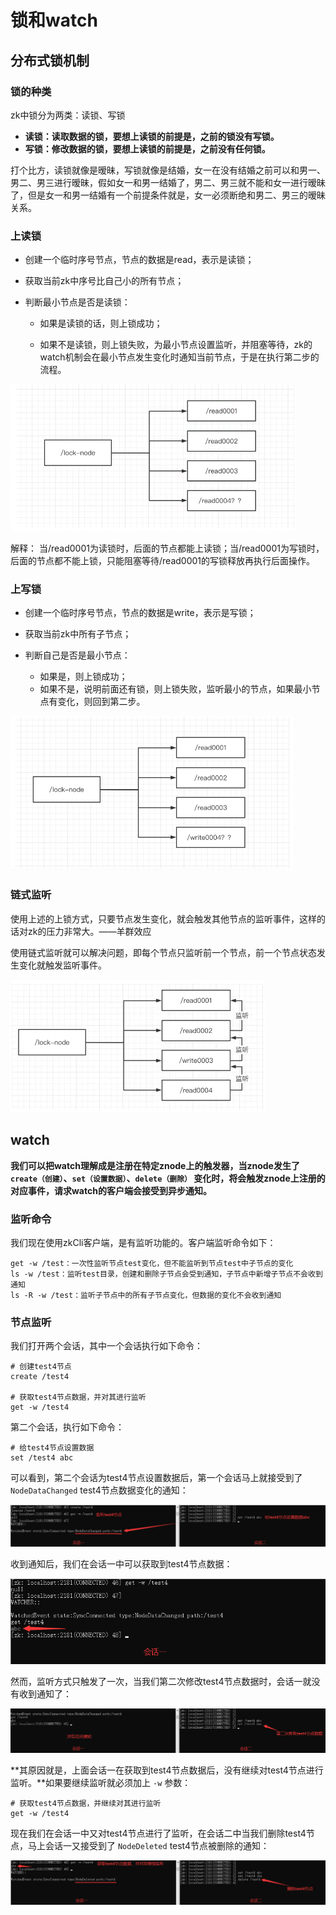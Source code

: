 # 锁和watch

## 分布式锁机制

### 锁的种类

zk中锁分为两类：读锁、写锁

- **读锁：读取数据的锁，要想上读锁的前提是，之前的锁没有写锁。**
- **写锁：修改数据的锁，要想上读锁的前提是，之前没有任何锁。**

打个比方，读锁就像是暧昧，写锁就像是结婚，女一在没有结婚之前可以和男一、男二、男三进行暧昧，假如女一和男一结婚了，男二、男三就不能和女一进行暧昧了，但是女一和男一结婚有一个前提条件就是，女一必须断绝和男二、男三的暧昧关系。

### 上读锁

- 创建一个临时序号节点，节点的数据是read，表示是读锁；

- 获取当前zk中序号比自己小的所有节点；

- 判断最小节点是否是读锁：

  - 如果是读锁的话，则上锁成功；

  - 如果不是读锁，则上锁失败，为最小节点设置监听，并阻塞等待，zk的watch机制会在最小节点发生变化时通知当前节点，于是在执行第二步的流程。


![QQ截图20220119143009](Image/QQ截图20220119143009.png)

解释： 当/read0001为读锁时，后面的节点都能上读锁；当/read0001为写锁时，后面的节点都不能上锁，只能阻塞等待/read0001的写锁释放再执行后面操作。

### 上写锁

- 创建一个临时序号节点，节点的数据是write，表示是写锁；

- 获取当前zk中所有子节点；

- 判断自己是否是最小节点：

  - 如果是，则上锁成功；
  - 如果不是，说明前面还有锁，则上锁失败，监听最小的节点，如果最小节点有变化，则回到第二步。

![QQ截图20220119143650](Image/QQ截图20220119143650.png)

### 链式监听

使用上述的上锁方式，只要节点发生变化，就会触发其他节点的监听事件，这样的话对zk的压力非常大。——羊群效应

使用链式监听就可以解决问题，即每个节点只监听前一个节点，前一个节点状态发生变化就触发监听事件。

![QQ截图20220119144625](Image/QQ截图20220119144625.png)

## watch

**我们可以把watch理解成是注册在特定znode上的触发器，当znode发生了 `create（创建）`、`set（设置数据）`、`delete（删除）` 变化时，将会触发znode上注册的对应事件，请求watch的客户端会接受到异步通知。**

### 监听命令

我们现在使用zkCli客户端，是有监听功能的。客户端监听命令如下：

```
get -w /test：一次性监听节点test变化，但不能监听到节点test中子节点的变化
ls -w /test：监听test目录，创建和删除子节点会受到通知，子节点中新增子节点不会收到通知
ls -R -w /test：监听子节点中的所有子节点变化，但数据的变化不会收到通知
```

### 节点监听

我们打开两个会话，其中一个会话执行如下命令：

```
# 创建test4节点
create /test4

# 获取test4节点数据，并对其进行监听
get -w /test4
```

第二个会话，执行如下命令：

```
# 给test4节点设置数据
set /test4 abc
```

可以看到，第二个会话为test4节点设置数据后，第一个会话马上就接受到了 `NodeDataChanged` test4节点数据变化的通知：

![QQ截图20220119151652](Image/QQ截图20220119151652.png)

收到通知后，我们在会话一中可以获取到test4节点数据：

![QQ截图20220119152031](Image/QQ截图20220119152031.png)

然而，监听方式只触发了一次，当我们第二次修改test4节点数据时，会话一就没有收到通知了：

![QQ截图20220119152621](Image/QQ截图20220119152621.png)

**其原因就是，上面会话一在获取到test4节点数据后，没有继续对test4节点进行监听。**如果要继续监听就必须加上 `-w` 参数：

```
# 获取test4节点数据，并继续对其进行监听
get -w /test4
```

现在我们在会话一中又对test4节点进行了监听，在会话二中当我们删除test4节点，马上会话一又接受到了 `NodeDeleted` test4节点被删除的通知：

![QQ截图20220119153132](Image/QQ截图20220119153132.png)

